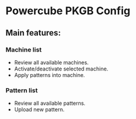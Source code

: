 # Powercube PKGB Config

## Main features:

### Machine list
* Review all available machines.
* Activate/deactivate selected machine.
* Apply patterns into machine.

### Pattern list
* Review all available patterns.
* Upload new pattern.
